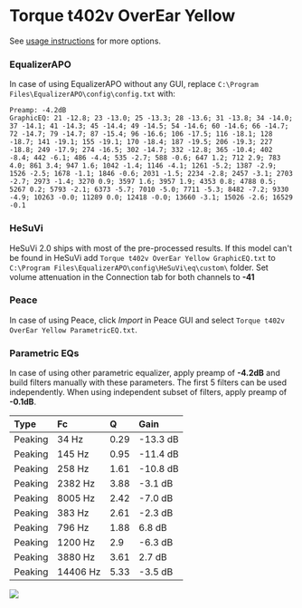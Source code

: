 # Torque t402v OverEar Yellow
See [usage instructions](https://github.com/jaakkopasanen/AutoEq#usage) for more options.

### EqualizerAPO
In case of using EqualizerAPO without any GUI, replace `C:\Program Files\EqualizerAPO\config\config.txt`
with:
```
Preamp: -4.2dB
GraphicEQ: 21 -12.8; 23 -13.0; 25 -13.3; 28 -13.6; 31 -13.8; 34 -14.0; 37 -14.1; 41 -14.3; 45 -14.4; 49 -14.5; 54 -14.6; 60 -14.6; 66 -14.7; 72 -14.7; 79 -14.7; 87 -15.4; 96 -16.6; 106 -17.5; 116 -18.1; 128 -18.7; 141 -19.1; 155 -19.1; 170 -18.4; 187 -19.5; 206 -19.3; 227 -18.8; 249 -17.9; 274 -16.5; 302 -14.7; 332 -12.8; 365 -10.4; 402 -8.4; 442 -6.1; 486 -4.4; 535 -2.7; 588 -0.6; 647 1.2; 712 2.9; 783 4.0; 861 3.4; 947 1.6; 1042 -1.4; 1146 -4.1; 1261 -5.2; 1387 -2.9; 1526 -2.5; 1678 -1.1; 1846 -0.6; 2031 -1.5; 2234 -2.8; 2457 -3.1; 2703 -2.7; 2973 -1.4; 3270 0.9; 3597 1.6; 3957 1.9; 4353 0.8; 4788 0.5; 5267 0.2; 5793 -2.1; 6373 -5.7; 7010 -5.0; 7711 -5.3; 8482 -7.2; 9330 -4.9; 10263 -0.0; 11289 0.0; 12418 -0.0; 13660 -3.1; 15026 -2.6; 16529 -0.1
```

### HeSuVi
HeSuVi 2.0 ships with most of the pre-processed results. If this model can't be found in HeSuVi add
`Torque t402v OverEar Yellow GraphicEQ.txt` to `C:\Program Files\EqualizerAPO\config\HeSuVi\eq\custom\` folder.
Set volume attenuation in the Connection tab for both channels to **-41**

### Peace
In case of using Peace, click *Import* in Peace GUI and select `Torque t402v OverEar Yellow ParametricEQ.txt`.

### Parametric EQs
In case of using other parametric equalizer, apply preamp of **-4.2dB** and build filters manually
with these parameters. The first 5 filters can be used independently.
When using independent subset of filters, apply preamp of **-0.1dB**.

| Type    | Fc       |    Q | Gain     |
|:--------|:---------|:-----|:---------|
| Peaking | 34 Hz    | 0.29 | -13.3 dB |
| Peaking | 145 Hz   | 0.95 | -11.4 dB |
| Peaking | 258 Hz   | 1.61 | -10.8 dB |
| Peaking | 2382 Hz  | 3.88 | -3.1 dB  |
| Peaking | 8005 Hz  | 2.42 | -7.0 dB  |
| Peaking | 383 Hz   | 2.61 | -2.3 dB  |
| Peaking | 796 Hz   | 1.88 | 6.8 dB   |
| Peaking | 1200 Hz  | 2.9  | -6.3 dB  |
| Peaking | 3880 Hz  | 3.61 | 2.7 dB   |
| Peaking | 14406 Hz | 5.33 | -3.5 dB  |

![](https://raw.githubusercontent.com/jaakkopasanen/AutoEq/master/results/innerfidelity/sbaf-serious/Torque%20t402v%20OverEar%20Yellow/Torque%20t402v%20OverEar%20Yellow.png)